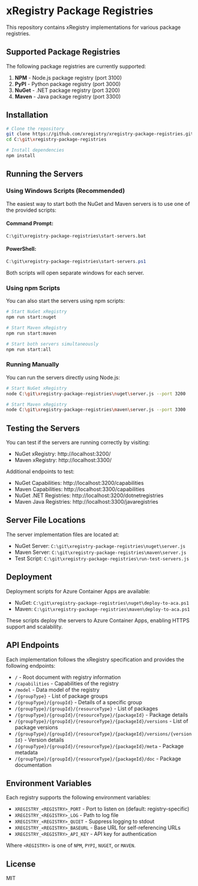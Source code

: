 # xRegistry Package Registries

This repository contains xRegistry implementations for various package registries.

## Supported Package Registries

The following package registries are currently supported:

1. **NPM** - Node.js package registry (port 3100)
2. **PyPI** - Python package registry (port 3000)
3. **NuGet** - .NET package registry (port 3200)
4. **Maven** - Java package registry (port 3300)

## Installation

```bash
# Clone the repository
git clone https://github.com/xregistry/xregistry-package-registries.git
cd C:\git\xregistry-package-registries

# Install dependencies
npm install
```

## Running the Servers

### Using Windows Scripts (Recommended)

The easiest way to start both the NuGet and Maven servers is to use one of the provided scripts:

#### Command Prompt:
```
C:\git\xregistry-package-registries\start-servers.bat
```

#### PowerShell:
```powershell
C:\git\xregistry-package-registries\start-servers.ps1
```

Both scripts will open separate windows for each server.

### Using npm Scripts

You can also start the servers using npm scripts:

```bash
# Start NuGet xRegistry
npm run start:nuget

# Start Maven xRegistry
npm run start:maven

# Start both servers simultaneously
npm run start:all
```

### Running Manually

You can run the servers directly using Node.js:

```bash
# Start NuGet xRegistry
node C:\git\xregistry-package-registries\nuget\server.js --port 3200

# Start Maven xRegistry
node C:\git\xregistry-package-registries\maven\server.js --port 3300
```

## Testing the Servers

You can test if the servers are running correctly by visiting:

- NuGet xRegistry: http://localhost:3200/
- Maven xRegistry: http://localhost:3300/

Additional endpoints to test:

- NuGet Capabilities: http://localhost:3200/capabilities
- Maven Capabilities: http://localhost:3300/capabilities
- NuGet .NET Registries: http://localhost:3200/dotnetregistries
- Maven Java Registries: http://localhost:3300/javaregistries

## Server File Locations

The server implementation files are located at:

- NuGet Server: `C:\git\xregistry-package-registries\nuget\server.js`
- Maven Server: `C:\git\xregistry-package-registries\maven\server.js`
- Test Script: `C:\git\xregistry-package-registries\run-test-servers.js`

## Deployment

Deployment scripts for Azure Container Apps are available:

- NuGet: `C:\git\xregistry-package-registries\nuget\deploy-to-aca.ps1`
- Maven: `C:\git\xregistry-package-registries\maven\deploy-to-aca.ps1`

These scripts deploy the servers to Azure Container Apps, enabling HTTPS support and scalability.

## API Endpoints

Each implementation follows the xRegistry specification and provides the following endpoints:

- `/` - Root document with registry information
- `/capabilities` - Capabilities of the registry
- `/model` - Data model of the registry
- `/{groupType}` - List of package groups
- `/{groupType}/{groupId}` - Details of a specific group
- `/{groupType}/{groupId}/{resourceType}` - List of packages
- `/{groupType}/{groupId}/{resourceType}/{packageId}` - Package details
- `/{groupType}/{groupId}/{resourceType}/{packageId}/versions` - List of package versions
- `/{groupType}/{groupId}/{resourceType}/{packageId}/versions/{versionId}` - Version details
- `/{groupType}/{groupId}/{resourceType}/{packageId}/meta` - Package metadata
- `/{groupType}/{groupId}/{resourceType}/{packageId}/doc` - Package documentation

## Environment Variables

Each registry supports the following environment variables:

- `XREGISTRY_<REGISTRY>_PORT` - Port to listen on (default: registry-specific)
- `XREGISTRY_<REGISTRY>_LOG` - Path to log file
- `XREGISTRY_<REGISTRY>_QUIET` - Suppress logging to stdout
- `XREGISTRY_<REGISTRY>_BASEURL` - Base URL for self-referencing URLs
- `XREGISTRY_<REGISTRY>_API_KEY` - API key for authentication

Where `<REGISTRY>` is one of `NPM`, `PYPI`, `NUGET`, or `MAVEN`.

## License

MIT 